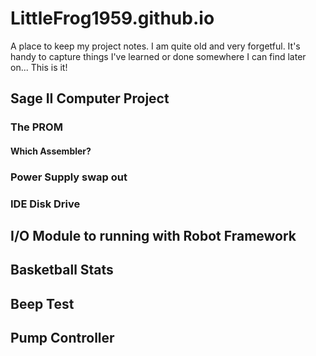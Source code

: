 # LittleFrog1959.github.io
A place to keep my project notes.
I am quite old and very forgetful.  It's handy to capture things I've learned or done somewhere I can find later on...  This is it!

## Sage II Computer Project

### The PROM

#### Which Assembler?

### Power Supply swap out

### IDE Disk Drive

## I/O Module to running with Robot Framework

## Basketball Stats

## Beep Test

## Pump Controller

